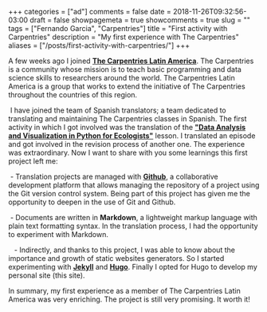 +++
categories = ["ad"]
comments = false
date = 2018-11-26T09:32:56-03:00
draft = false
showpagemeta = true
showcomments = true
slug = ""
tags = ["Fernando Garcia", "Carpentries"]
title = "First activity with Carpentries"
description = "My first experience with The Carpentries"
aliases = ["/posts/first-activity-with-carpentries/"]
+++


A few weeks ago I joined **[The Carpentries Latin America](http://static.carpentries.org/latam-tf/)**. The Carpentries is a community whose mission is to teach basic programming and data science skills to researchers around the world. The Carpentries Latin America is a group that works to extend the initiative of The Carpentries throughout the countries of this region.

 I have joined the team of Spanish translators; a team dedicated to translating and maintaining The Carpentries classes in Spanish. The first activity in which I got involved was the translation of the **["Data Analysis and Visualization in Python for Ecologists"](https://datacarpentry.org/python-ecology-lesson/)** lesson. I  translated an episode and got involved in the revision process of another one. The experience was extraordinary. Now I want to share with you some learnings this first project left me:

 - Translation projects are managed with **[Github](https://github.com/)**, a collaborative development platform that allows managing the repository of a project using the Git version control system. Being part of this project has given me the opportunity to deepen in the use of Git and Github.


 - Documents are written in **Markdown**, a lightweight markup language with plain text formatting syntax. In the translation process, I had the opportunity to experiment with Markdown.

 
 - Indirectly, and thanks to this project, I was able to know about the importance and growth of static websites generators. So I started experimenting with **[Jekyll](https://jekyllrb.com/)** and **[Hugo](https://gohugo.io/)**. Finally I opted for Hugo to develop my personal site (this site).

In summary, my first experience as a member of The Carpentries Latin America was very enriching. The project is still very promising. It worth it!
